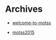 # Archives

- [welcome-to-motss](https://motss-forum.github.io/archives/welcome-to-motss/)

- [motss2015](https://motss-forum.github.io/archives/motss2015/)